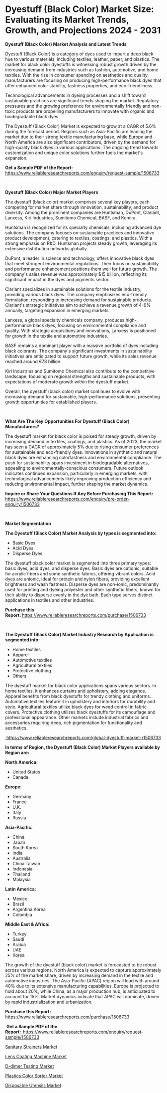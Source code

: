 <p><h1>Dyestuff (Black Color) Market Size: Evaluating its Market Trends, Growth, and Projections 2024 - 2031</h1></p><p><strong>Dyestuff (Black Color) Market Analysis and Latest Trends</strong></p>
<p><p>Dyestuff (Black Color) is a category of dyes used to impart a deep black hue to various materials, including textiles, leather, paper, and plastics. The market for black color dyestuffs is witnessing robust growth driven by the increasing demand from industries such as fashion, automotive, and home textiles. With the rise in consumer spending on aesthetics and quality, manufacturers are focusing on producing high-performance black dyes that offer enhanced color stability, fastness properties, and eco-friendliness. </p><p>Technological advancements in dyeing processes and a shift toward sustainable practices are significant trends shaping the market. Regulatory pressures and the growing preference for environmentally friendly and non-toxic products are propelling manufacturers to innovate with organic and biodegradable black dyes. </p><p>The Dyestuff (Black Color) Market is expected to grow at a CAGR of 5.6% during the forecast period. Regions such as Asia-Pacific are leading the market due to their strong textile manufacturing base, while Europe and North America are also significant contributors, driven by the demand for high-quality black dyes in various applications. The ongoing trend towards customization and unique color solutions further fuels the market's expansion.</p></p>
<p><strong>Get a Sample PDF of the Report:&nbsp;</strong> <a href="https://www.reliableresearchreports.com/enquiry/request-sample/1506733">https://www.reliableresearchreports.com/enquiry/request-sample/1506733</a></p>
<p>&nbsp;</p>
<p><strong>Dyestuff (Black Color) Major Market Players</strong></p>
<p><p>The dyestuff (black color) market comprises several key players, each competing for market share through innovation, sustainability, and product diversity. Among the prominent companies are Huntsman, DuPont, Clariant, Lanxess, Kiri Industries, Sumitomo Chemical, BASF, and Kemira.</p><p>Huntsman is recognized for its specialty chemicals, including advanced dye solutions. The company focuses on sustainable practices and innovative product development, catering to textiles, coatings, and plastics. With a strong emphasis on R&D, Huntsman projects steady growth, leveraging its extensive distribution networks globally.</p><p>DuPont, a leader in science and technology, offers innovative black dyes that meet stringent environmental regulations. Their focus on sustainability and performance enhancement positions them well for future growth. The company's sales revenue was approximately $15 billion, reflecting its significant impact in the dyes and pigments sector.</p><p>Clariant specializes in sustainable solutions for the textile industry, providing various black dyes. The company emphasizes eco-friendly formulation, responding to increasing demand for sustainable products. Clariant's strategic initiatives aim to achieve a revenue growth of 4-6% annually, targeting expansion in emerging markets.</p><p>Lanxess, a global specialty chemicals company, produces high-performance black dyes, focusing on environmental compliance and quality. With strategic acquisitions and innovations, Lanxess is positioned for growth in the textile and automotive industries.</p><p>BASF remains a dominant player with a massive portfolio of dyes including black colorants. The company's significant investments in sustainability initiatives are anticipated to support future growth, while its sales revenue reached around €78 billion.</p><p>Kiri Industries and Sumitomo Chemical also contribute to the competitive landscape, focusing on regional strengths and sustainable products, with expectations of moderate growth within the dyestuff market.</p><p>Overall, the dyestuff (black color) market continues to evolve with increasing demand for sustainable, high-performance solutions, presenting growth opportunities for established players.</p></p>
<p>&nbsp;</p>
<p><strong>What Are The Key Opportunities For Dyestuff (Black Color) Manufacturers?</strong></p>
<p><p>The dyestuff market for black color is poised for steady growth, driven by increasing demand in textiles, coatings, and plastics. As of 2023, the market has seen a CAGR of approximately 5% due to rising consumer preferences for sustainable and eco-friendly dyes. Innovations in synthetic and natural black dyes are enhancing colorfastness and environmental compliance. The push for sustainability spurs investment in biodegradable alternatives, appealing to environmentally-conscious consumers. Future outlook indicates continued expansion, particularly in emerging markets, with technological advancements likely improving production efficiency and reducing environmental impact, further shaping the market dynamics.</p></p>
<p><strong>Inquire or Share Your Questions If Any Before Purchasing This Report:</strong> <a href="https://www.reliableresearchreports.com/enquiry/pre-order-enquiry/1506733">https://www.reliableresearchreports.com/enquiry/pre-order-enquiry/1506733</a></p>
<p>&nbsp;</p>
<p><strong>Market Segmentation</strong></p>
<p><strong>The Dyestuff (Black Color) Market Analysis by types is segmented into:</strong></p>
<p><ul><li>Basic Dyes</li><li>Acid Dyes</li><li>Disperse Dyes</li></ul></p>
<p><p>The dyestuff black color market is segmented into three primary types: basic dyes, acid dyes, and disperse dyes. Basic dyes are cationic, suitable for acrylic fibers and some synthetic fabrics, offering vibrant colors. Acid dyes are anionic, ideal for protein and nylon fibers, providing excellent brightness and wash fastness. Disperse dyes are non-ionic, predominantly used for printing and dyeing polyester and other synthetic fibers, known for their ability to disperse evenly in the dye bath. Each type serves distinct applications in textiles and other industries.</p></p>
<p><strong>Purchase this Report:&nbsp;</strong><a href="https://www.reliableresearchreports.com/purchase/1506733">https://www.reliableresearchreports.com/purchase/1506733</a></p>
<p>&nbsp;</p>
<p><strong>The Dyestuff (Black Color) Market Industry Research by Application is segmented into:</strong></p>
<p><ul><li>Home textiles</li><li>Apparel</li><li>Automotive textiles</li><li>Agricultural textiles</li><li>Protective clothing</li><li>Others</li></ul></p>
<p><p>The dyestuff market for black color applications spans various sectors. In home textiles, it enhances curtains and upholstery, adding elegance. Apparel benefits from black dyestuffs for trendy clothing and uniforms. Automotive textiles feature it in upholstery and interiors for durability and style. Agricultural textiles utilize black dyes for weed control in fabric covers. Protective clothing utilizes black dyestuffs for its camouflage and professional appearance. Other markets include industrial fabrics and accessories requiring deep, rich pigmentation for functionality and aesthetics.</p></p>
<p><a href="https://www.reliableresearchreports.com/global-dyestuff-market-r1506733">&nbsp;https://www.reliableresearchreports.com/global-dyestuff-market-r1506733</a></p>
<p><strong>In terms of Region, the Dyestuff (Black Color) Market Players available by Region are:</strong></p>
<p>
    <p> <strong> North America: </strong>
        <ul>
            <li>United States</li>
            <li>Canada</li>
        </ul>
        </p> 
    <p> <strong> Europe: </strong>
        <ul>
            <li>Germany</li>
            <li>France</li>
            <li>U.K.</li>
            <li>Italy</li>
            <li>Russia</li>
        </ul>
        </p> 
    <p> <strong> Asia-Pacific: </strong>
        <ul>
            <li>China</li>
            <li>Japan</li>
            <li>South Korea</li>
            <li>India</li>
            <li>Australia</li>
            <li>China Taiwan</li>
            <li>Indonesia</li>
            <li>Thailand</li>
            <li>Malaysia</li>
        </ul>
        </p> 
    <p> <strong> Latin America: </strong>
        <ul>
            <li>Mexico</li>
            <li>Brazil</li>
            <li>Argentina Korea</li>
            <li>Colombia</li>
        </ul>
        </p> 
    <p> <strong> Middle East & Africa: </strong>
        <ul>
            <li>Turkey</li>
            <li>Saudi</li>
            <li>Arabia</li>
            <li>UAE</li>
            <li>Korea</li>
        </ul>
    </p>
    </p>
<p><p>The growth of the dyestuff (black color) market is forecasted to be robust across various regions. North America is expected to capture approximately 25% of the market share, driven by increasing demand in the textile and automotive industries. The Asia-Pacific (APAC) region will lead with around 40% due to its extensive manufacturing capabilities. Europe is projected to hold about 20%, while China, as a major production hub, is anticipated to account for 15%. Market dynamics indicate that APAC will dominate, driven by rapid industrialization and urbanization.</p></p>
<p><strong>Purchase this Report: </strong><a href="https://www.reliableresearchreports.com/purchase/1506733">https://www.reliableresearchreports.com/purchase/1506733</a></p>
<p>&nbsp;<strong>Get a Sample PDF of the Report:&nbsp;&nbsp;</strong><a href="https://www.reliableresearchreports.com/enquiry/request-sample/1506733">https://www.reliableresearchreports.com/enquiry/request-sample/1506733</a></p>
<p><strong></strong></p>
<p><p><a href="https://www.linkedin.com/pulse/sanitary-strainers-market-essentials-key-players-demand-drivers-1drmf?trackingId=3EJBIb62R6%2BjpdlUa1L%2BAg%3D%3D">Sanitary Strainers Market</a></p><p><a href="https://medium.com/@larrylemkert567/lens-coating-machine-market-size-by-type-below-1000mm-type-1000-1300mm-type-above-1300mm-type-by-fdafd6cb9ed5?postPublishedType=repub">Lens Coating Machine Market</a></p><p><a href="https://github.com/abbislposival/Market-Research-Report-List-1/blob/main/d-dimer-testing-market.md">D-dimer Testing Market</a></p><p><a href="https://medium.com/@larrylemkert567/how-regional-markets-are-adapting-to-plastics-color-sorter-market-innovations-2b2f9377102a?postPublishedType=repub">Plastics Color Sorter Market</a></p><p><a href="https://issuu.com/reportprime-2/docs/disposable-utensils-market-size-203_7c12b660aa3d87">Disposable Utensils Market</a></p></p>
